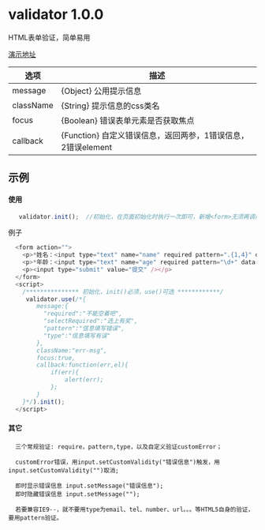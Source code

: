 # validator 1.0.0

HTML表单验证，简单易用

<a href="http://htmlpreview.github.io/?http://github.com/anderpang/validator/blob/master/test.html">演示地址</a>



| 选项                  | 描述                                                                                                                                                                                                                                                                                                                         |
|----------------------------|---------------------------------------------------------------------------------------------------------------------------------------------------------------------------------------------------------------------------------------------------------------------------------------------------------------------------------|
| message        | {Object} 公用提示信息 |
| className      | {String} 提示信息的css类名 |
| focus          | {Boolean} 错误表单元素是否获取焦点 |
| callback       | {Function} 自定义错误信息，返回两参，1错误信息，2错误element |

## 示例

#### 使用 
```javascript
   validator.init();  //初始化，在页面初始化时执行一次即可，新增<form>无须再调用
```
例子

```javascript
  <form action="">
    <p>*姓名：<input type="text" name="name" required pattern=".{1,4}" data-required="请填写姓名" data-pattern="你的姓能超过4个字！！！" /></p>
    <p>*年龄：<input type="text" name="age" required pattern="\d+" data-pattern="要填数字啊！！！" /></p>
    <p><input type="submit" value="提交" /></p>
  </form>
  <script>
    /*************** 初始化，init()必须，use()可选 ************/
     validator.use(/*{
		message:{
		  "required":"不能空着吧",	
		  "selectRequired":"选上有奖",
		  "pattern":"信息填写错误",
		  "type":"信息填写有误"
		},
		className:"err-msg",
		focus:true,
		callback:function(err,el){
			if(err){
				alert(err);
			};
		}
	}*/).init();
  </script>
```

#### 其它
      三个常规验证: require，pattern,type，以及自定义验证customError；

	  customError错误，用input.setCustomValidity("错误信息")触发，用input.setCustomValidity("")取消;

	  即时显示错误信息 input.setMessage("错误信息");
      即时隐藏错误信息 input.setMessage("");
	
	  若要兼容IE9--，就不要用type为email、tel、number、url。。。等HTML5自身的验证，要用pattern验证。
